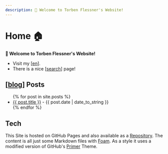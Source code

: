 ```yaml
---
description: 👋 Welcome to Torben Flessner's Website!
---
```


# Home 🏠
**👋 Welcome to Torben Flessner's Website!**

- Visit my [[en]].
- There is a nice [[search]] page!

## [[blog]] Posts
<ul>
    {% for post in site.posts %}
        <li><a href="{{ post.url | absolute_url | remove: '.html' }}">{{ post.title }}</a> - {{ post.date | date_to_string }}</li>
    {% endfor %}
</ul>

## Tech
This Site is hosted on GitHub Pages and also available as a [Repository](https://github.com/flessner/site).
The content is all just some Markdown files with [Foam](https://foambubble.github.io/foam/).
As a style it uses a modified version of GitHub's [Primer](https://github.com/pages-themes/primer) Theme.

[//begin]: # "Autogenerated link references for markdown compatibility"
[en]: en.md "Knowledge Base"
[search]: search.md "Search 🔎"
[blog]: blog.md "Blog"
[//end]: # "Autogenerated link references"